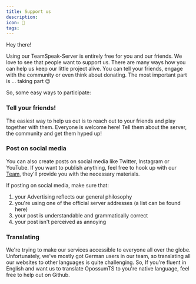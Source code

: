 ```yaml
---
title: Support us
description:
icon: 💖
tags:
---
```


Hey there!

Using our TeamSpeak-Server is entirely free for you and our friends. We love to see that people want to support us. There are many ways how you can help us keep our little project alive. You can tell your friends, engage with the community or even think about donating. The most important part is ... taking part 😉

So, some easy ways to participate:

### Tell your friends!

The easiest way to help us out is to reach out to your friends and play together with them. Everyone is welcome here! Tell them about the server, the community and get them hyped up!

### Post on social media

You can also create posts on social media like Twitter, Instagram or YouTube. If you want to publish anything, feel free to hook up with our [Team](https://www.opossumts.net/team/), they'll provide you with the necessary materials.

If posting on social media, make sure that:

1. your Advertising reflects our general philosophy
2. you're using one of the official server addresses (a list can be found here)
3. your post is understandable and grammatically correct
4. your post isn't perceived as annoying

### Translating

We're trying to make our services accessible to everyone all over the globe. Unfortunately, we've mostly got German users in our team, so translating all our websites to other languages is quite challenging. So, If you're fluent in English and want us to translate OpossumTS to you're native language, feel free to help out on Github.
